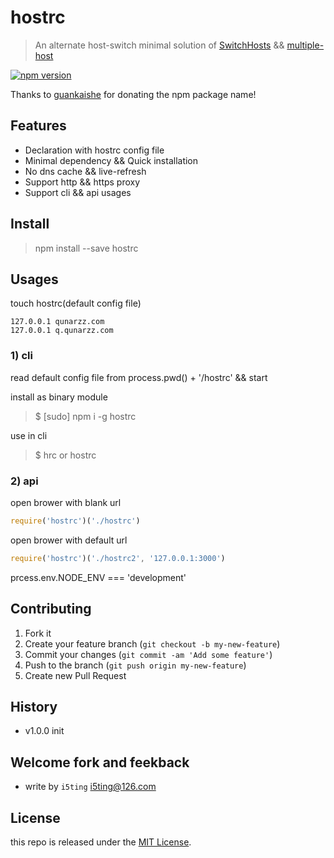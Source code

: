 # hostrc

> An alternate host-switch minimal solution of [SwitchHosts](https://github.com/oldj/SwitchHosts) && [multiple-host](https://github.com/liyangready/multiple-host)

[![npm version](https://badge.fury.io/js/hostrc.svg)](http://badge.fury.io/js/hostrc)

Thanks to [guankaishe](https://github.com/switer) for donating the npm package name!

## Features

- Declaration with hostrc config file
- Minimal dependency && Quick installation
- No dns cache && live-refresh
- Support http && https proxy
- Support cli && api usages

## Install 

> npm install --save hostrc

## Usages

touch hostrc(default config file)

```
127.0.0.1 qunarzz.com
127.0.0.1 q.qunarzz.com
```

### 1) cli

read default config file from process.pwd() + '/hostrc' && start 

install as binary module

> $ [sudo] npm i -g hostrc

use in cli

> $ hrc or hostrc

### 2) api

open brower with blank url

```js
require('hostrc')('./hostrc')
```

open brower with default url 

```js
require('hostrc')('./hostrc2', '127.0.0.1:3000')
```

prcess.env.NODE_ENV === 'development'

## Contributing

1. Fork it
2. Create your feature branch (`git checkout -b my-new-feature`)
3. Commit your changes (`git commit -am 'Add some feature'`)
4. Push to the branch (`git push origin my-new-feature`)
5. Create new Pull Request

## History

- v1.0.0 init

## Welcome fork and feekback

- write by `i5ting` i5ting@126.com

## License

this repo is released under the [MIT
License](http://www.opensource.org/licenses/MIT).